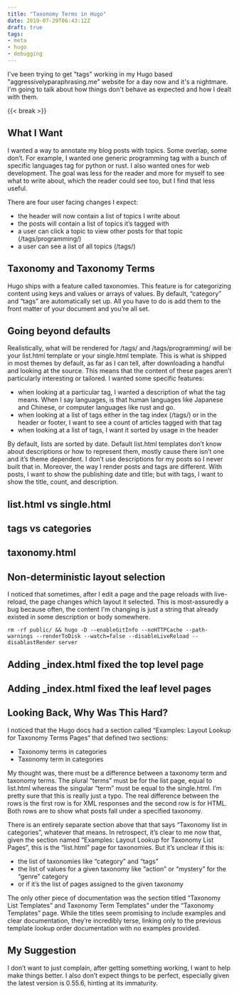 ```yaml
---
title: "Taxonomy Terms in Hugo"
date: 2019-07-29T06:43:12Z
draft: true
tags:
- meta
- hugo
- debugging
---
```


I've been trying to get "tags" working in my Hugo based "aggressivelyparaphrasing.me" website for a day now and it's a nightmare.  I'm going to talk about how things don't behave as expected and how I dealt with them.

{{< break >}}

## What I Want

I wanted a way to annotate my blog posts with topics.  Some overlap, some don’t.  For example, I wanted one generic programming tag with a bunch of specific languages tag for python or rust.  I also wanted ones for web development.  The goal was less for the reader and more for myself to see what to write about, which the reader could see too, but I find that less useful.

There are four user facing changes I expect:

* the header will now contain a list of topics I write about
* the posts will contain a list of topics it’s tagged with
* a user can click a topic to view other posts for that topic (/tags/programming/)
* a user can see a list of all topics (/tags/)

## Taxonomy and Taxonomy Terms

Hugo ships with a feature called taxonomies.  This feature is for categorizing content using keys and values or arrays of values.  By default, “category” and “tags” are automatically set up.  All you have to do is add them to the front matter of your document and you’re all set.

## Going beyond defaults

Realistically, what will be rendered for /tags/ and /tags/programming/ will be your list.html template or your single.html template.  This is what is shipped in most themes by default, as far as I can tell, after downloading a handful and looking at the source.  This means that the content of these pages aren’t particularly interesting or tailored.  I wanted some specific features:

* when looking at a particular tag, I wanted a description of what the tag means.  When I say languages, is that human languages like Japanese and Chinese, or computer languages like rust and go.
* when looking at a list of tags either in the tag index (/tags/) or in the header or footer, I want to see a count of articles tagged with that tag
* when looking at a list of tags, I want it sorted by usage in the header

By default, lists are sorted by date.  Default list.html templates don’t know about descriptions or how to represent them, mostly cause there isn’t one and it’s theme dependent.  I don’t use descriptions for my posts so I never built that in.  Moreover, the way I render posts and tags are different.  With posts, I want to show the publishing date and title; but with tags, I want to show the title, count, and description.

## list.html vs single.html

## tags vs categories

## taxonomy.html

## Non-deterministic layout selection

I noticed that sometimes, after I edit a page and the page reloads with live-reload, the page changes which layout it selected.  This is most-assuredly a bug because often, the content I'm changing is just a string that already existed in some description or body somewhere.

```
rm -rf public/ && hugo -D --enableGitInfo --noHTTPCache --path-warnings --renderToDisk --watch=false --disableLiveReload --disablastRender server
```

## Adding _index.html fixed the top level page

## Adding _index.html fixed the leaf level pages

## Looking Back, Why Was This Hard?

I noticed that the Hugo docs had a section called  “Examples: Layout Lookup for Taxonomy Terms Pages“ that defined two sections:
* Taxonomy terms in categories
* Taxonomy term in categories

My thought was, there must be a difference between a taxonomy term and taxonomy terms.  The plural “terms” must be for the list page, equal to list.html whereas the singular “term” must be equal to the single.html.  I’m pretty sure that this is really just a typo.  The real difference between the rows is the first row is for XML responses and the second row is for HTML.  Both rows are to show what posts fall under a specified taxonomy.

There is an entirely separate section above that that says “Taxonomy list in categories”, whatever that means.  In retrospect, it’s clear to me now that, given the section named “Examples: Layout Lookup for Taxonomy List Pages”, this is the “list.html” page for taxonomies.  But it’s unclear if this is:

* the list of taxonomies like “category” and “tags”
* the list of values for a given taxonomy like “action” or “mystery” for the “genre” category
* or if it’s the list of pages assigned to the given taxonomy

The only other piece of documentation was the section titled “Taxonomy List Templates” and Taxonomy Term Templates” under the “Taxonomy Templates” page.  While the titles seem promising to include examples and clear documentation, they’re incredibly terse, linking only to the previous template lookup order documentation with no examples provided.

## My Suggestion

I don’t want to just complain, after getting something working, I want to help make things better.  I also don’t expect things to be perfect, especially given the latest version is 0.55.6, hinting at its immaturity.